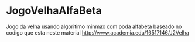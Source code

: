 # JogoVelhaAlfaBeta

Jogo da velha usando algoritimo minmax com poda alfabeta 
baseado no codigo que esta neste material http://www.academia.edu/16517146/J2Velha
